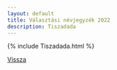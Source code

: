 ```yaml
---
layout: default
title: Választási névjegyzék 2022
description: Tiszadada
---
```


{% include Tiszadada.html %}

[Vissza](./)